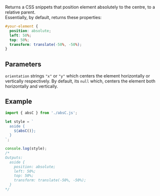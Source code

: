 Returns a CSS snippets that position element absolutely to the centre,
to a relative parent. <br>
Essentially, by default, returns these properties:
``` css
#your-element {
  position: absolute;
  left: 50%;
  top: 50%;
  transform: translate(-50%, -50%);
}
```

Parameters
---
`orientation` strings `"x"` or `"y"` which centers the element horizontally or
vertically respectively. By default, its `null` which, centers the element both
horizontally and vertically.

Example
---
``` javascript
import { absC } from './absC.js';

let style = `
  aside {
    ${absC()};
  }
`;

console.log(style);
/*
Outputs:
  aside {
    position: absolute;
    left: 50%;
    top: 50%;
    transform: translate(-50%, -50%);
  }
*/
```
